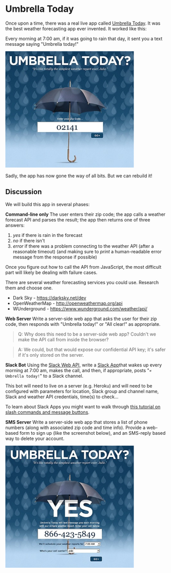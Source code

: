 # Umbrella Today

Once upon a time, there was a real live app called [Umbrella Today](https://robots.thoughtbot.com/umbrella-today). It was the best weather forecasting app ever invented. It worked like this:

Every morning at 7:00 am, if it was going to rain that day, it sent you a text message saying "Umbrella today!"

![umbrella today 1](umbrella-today-1.png)

Sadly, the app has now gone the way of all bits. But we can rebuild it!

## Discussion

We will build this app in several phases:

**Command-line only** The user enters their zip code; the app calls a weather forecast API and parses the result; the app then returns one of three answers:

1. _yes_ if there is rain in the forecast
2. _no_ if there isn't
3. _error_ if there was a problem connecting to the weather API (after a reasonable timeout) (and making sure to *print* a human-readable error message from the response if possible)

Once you figure out how to call the API from JavaScript, the most difficult part will likely be dealing with failure cases.

There are several weather forecasting services you could use. Research them and choose one.

* Dark Sky - https://darksky.net/dev
* OpenWeatherMap - http://openweathermap.org/api
* WUnderground - https://www.wunderground.com/weather/api/

<!-- http://api.openweathermap.org/data/2.5/weather?q=${city_name}&appid=${api_key} -->

**Web Server** Write a server-side web app that asks the user for their zip code, then responds with "Umbrella today!" or "All clear!" as appropriate. 

> Q: Why does this need to be a server-side web app? Couldn't we make the API call from inside the browser? 

> A: We could, but that would expose our confidential API key; it's safer if it's only stored on the server.

**Slack Bot** Using the [Slack Web API](https://api.Slack.com/web), write a [Slack App](https://api.slack.com/slack-apps)that wakes up every morning at 7:00 am, makes the call, and then, if appropriate, posts "`☔ Umbrella today!`" to a Slack channel.

This bot will need to live on a server (e.g. Heroku) and will need to be configured with parameters for location, Slack group and channel name, Slack and weather API credentials, time(s) to check...

To learn about Slack Apps you might want to walk through [this tutorial on slash commands and message buttons](https://api.slack.com/tutorials/intro-to-message-buttons).

**SMS Server** Write a server-side web app that stores a list of phone numbers (along with associated zip code and time info). Provide a web-based form to sign up (like the screenshot below), and an SMS-reply based way to delete your account.

![umbrella today 2](umbrella-today-2.png)

